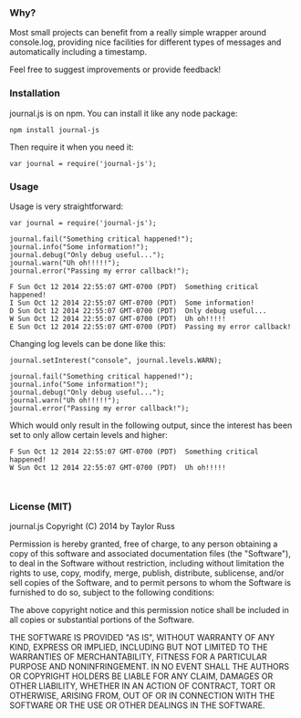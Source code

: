 
### Why?

Most small projects can benefit from a really simple wrapper around console.log,
providing nice facilities for different types of messages and automatically including a timestamp.

Feel free to suggest improvements or provide feedback!

### Installation

journal.js is on npm. You can install it like any node package:

```
npm install journal-js

```

Then require it when you need it:
```
var journal = require('journal-js');
```


### Usage

Usage is very straightforward:

```
var journal = require('journal-js');

journal.fail("Something critical happened!");
journal.info("Some information!");
journal.debug("Only debug useful...");
journal.warn("Uh oh!!!!!");
journal.error("Passing my error callback!");

F Sun Oct 12 2014 22:55:07 GMT-0700 (PDT)  Something critical happened!
I Sun Oct 12 2014 22:55:07 GMT-0700 (PDT)  Some information!
D Sun Oct 12 2014 22:55:07 GMT-0700 (PDT)  Only debug useful...
W Sun Oct 12 2014 22:55:07 GMT-0700 (PDT)  Uh oh!!!!!
E Sun Oct 12 2014 22:55:07 GMT-0700 (PDT)  Passing my error callback!

```

Changing log levels can be done like this:

```
journal.setInterest("console", journal.levels.WARN);

journal.fail("Something critical happened!");
journal.info("Some information!");
journal.debug("Only debug useful...");
journal.warn("Uh oh!!!!!");
journal.error("Passing my error callback!");
```

Which would only result in the following output, since the interest has been
set to only allow certain levels and higher:

```
F Sun Oct 12 2014 22:55:07 GMT-0700 (PDT)  Something critical happened!
W Sun Oct 12 2014 22:55:07 GMT-0700 (PDT)  Uh oh!!!!!



```

### License (MIT)

journal.js Copyright (C) 2014 by Taylor Russ

Permission is hereby granted, free of charge, to any person obtaining a copy of this software and associated documentation files (the "Software"), to deal in the Software without restriction, including without limitation the rights to use, copy, modify, merge, publish, distribute, sublicense, and/or sell copies of the Software, and to permit persons to whom the Software is furnished to do so, subject to the following conditions:

The above copyright notice and this permission notice shall be included in all copies or substantial portions of the Software.

THE SOFTWARE IS PROVIDED "AS IS", WITHOUT WARRANTY OF ANY KIND, EXPRESS OR IMPLIED, INCLUDING BUT NOT LIMITED TO THE WARRANTIES OF MERCHANTABILITY, FITNESS FOR A PARTICULAR PURPOSE AND NONINFRINGEMENT. IN NO EVENT SHALL THE AUTHORS OR COPYRIGHT HOLDERS BE LIABLE FOR ANY CLAIM, DAMAGES OR OTHER LIABILITY, WHETHER IN AN ACTION OF CONTRACT, TORT OR OTHERWISE, ARISING FROM, OUT OF OR IN CONNECTION WITH THE SOFTWARE OR THE USE OR OTHER DEALINGS IN THE SOFTWARE.
